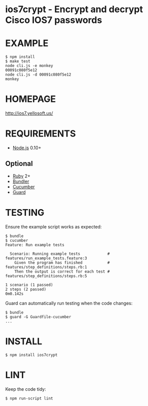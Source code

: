 # ios7crypt - Encrypt and decrypt Cisco IOS7 passwords

# EXAMPLE

    $ npm install
    $ make test
    node cli.js -e monkey
    00091c080f5e12
    node cli.js -d 00091c080f5e12
    monkey

# HOMEPAGE

http://ios7.yellosoft.us/

# REQUIREMENTS

* [Node.js](http://nodejs.org/) 0.10+

## Optional

* [Ruby](https://www.ruby-lang.org/) 2+
* [Bundler](http://bundler.io/)
* [Cucumber](http://cukes.info/)
* [Guard](http://guardgem.org/)

# TESTING

Ensure the example script works as expected:

    $ bundle
    $ cucumber
    Feature: Run example tests

      Scenario: Running example tests            # features/run_example_tests.feature:3
        Given the program has finished           # features/step_definitions/steps.rb:1
        Then the output is correct for each test # features/step_definitions/steps.rb:5

    1 scenario (1 passed)
    2 steps (2 passed)
    0m0.142s

Guard can automatically run testing when the code changes:

    $ bundle
    $ guard -G Guardfile-cucumber
    ...

# INSTALL

    $ npm install ios7crypt

# LINT

Keep the code tidy:

    $ npm run-script lint
